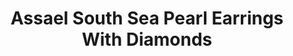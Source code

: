 ---
title: Assael South Sea Pearl Earrings With Diamonds
description: |

specs: |
  South Sea cultured Pearl Earrings with Diamonds, Two Pearls, 13.5 x 13.5mm, 2 Diamonds .83 ctw.
images:
  - /uploads/assael-south-sea-pearl-earrings-with-diamonds.jpg
_category:
order: 4
tags:
  - earrings
---